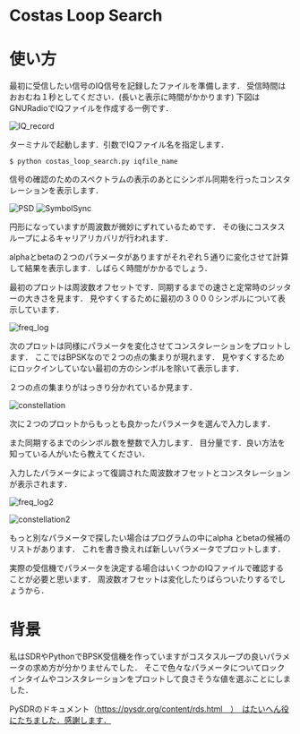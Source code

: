 # Costas Loop Search

# 使い方

最初に受信したい信号のIQ信号を記録したファイルを準備します．
受信時間はおおむね１秒としてください．(長いと表示に時間がかかります)
下図はGNURadioでIQファイルを作成する一例です．

![IQ_record](/image/IQ_record.png)

ターミナルで起動します．引数でIQファイル名を指定します．
~~~
$ python costas_loop_search.py iqfile_name
~~~
信号の確認のためのスペクトラムの表示のあとにシンボル同期を行ったコンスタレーションを表示します．

![PSD](/image/psd.png)
![SymbolSync](/image/after_symbolsync.png)

円形になっていますが周波数が微妙にずれているためです．
その後にコスタスループによるキャリアリカバリが行われます．

alphaとbetaの２つのパラメータがありますがそれぞれ５通りに変化させて計算して結果を表示します．しばらく時間がかかるでしょう．

最初のプロットは周波数オフセットです．同期するまでの速さと定常時のジッターの大きさを見ます．
見やすくするために最初の３０００シンボルについて表示しています．

![freq_log](/image/freq_log.png)

次のプロットは同様にパラメータを変化させてコンスタレーションをプロットします．
ここではBPSKなので２つの点の集まりが現れます．
見やすくするためにロックインしていない最初の方のシンボルを除いて表示します．

２つの点の集まりがはっきり分かれているか見ます．

![constellation](/image/constellation.png)

次に２つのプロットからもっとも良かったパラメータを選んで入力します．

また同期するまでのシンボル数を整数で入力します．
目分量です．良い方法を知っている人がいたら教えてください．

入力したパラメータによって復調された周波数オフセットとコンスタレーションが表示されます．

![freq_log2](/image/freq_log2.png)

![constellation2](/image/constellation2.png)

もっと別なパラメータで探したい場合はプログラムの中にalpha とbetaの候補のリストがあります．
これを書き換えれば新しいパラメータでプロットします．

実際の受信機でパラメータを決定する場合はいくつかのIQファイルで確認することが必要と思います．
周波数オフセットは変化したりばらついたりするでしょうから．

# 背景

私はSDRやPythonでBPSK受信機を作っていますがコスタスループの良いパラメータの求め方が分かりませんでした．
そこで色々なパラメータについてロックインタイムやコンスタレーションをプロットして良さそうな値を選ぶことにしました．

PySDRのドキュメント（https://pysdr.org/content/rds.html　）　はたいへん役にたちました．感謝します．
